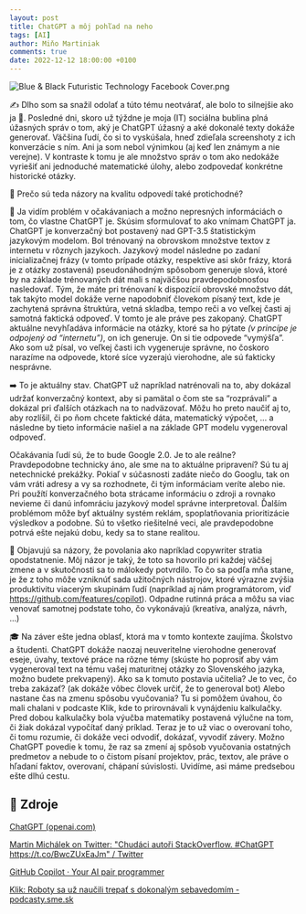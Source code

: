 ```yaml
---
layout: post
title: ChatGPT a môj pohľad na neho
tags: [AI]
author: Miňo Martiniak
comments: true
date: 2022-12-12 18:00:00 +0100
---
```


![Blue & Black Futuristic Technology Facebook Cover.png](/assets/images/ChatGPT_Cover.png)

✍️ Dlho som sa snažil odolať a túto tému neotvárať, ale bolo to silnejšie ako ja 🙂. Posledné dni, skoro už týždne je moja (IT) sociálna bublina plná úžasných správ o tom, aký je ChatGPT úžasný a aké dokonalé texty dokáže generovať. Väčšina ľudí, čo si to vyskúšala, hneď zdieľala screenshoty z ich konverzácie s ním. Ani ja som nebol výnimkou (aj keď len známym a nie verejne). V kontraste k tomu je ale množstvo správ o tom ako nedokáže vyriešiť ani jednoduché matematické úlohy, alebo zodpovedať konkrétne historické otázky.

🤔 Prečo sú teda názory na kvalitu odpovedí také protichodné?

📄 Ja vidím problém v očakávaniach a možno nepresných informáciách o tom, čo vlastne ChatGPT je. Skúsim sformulovať to ako vnímam ChatGPT ja. ChatGPT je konverzačný bot postavený nad GPT-3.5 štatistickým jazykovým modelom. Bol trénovaný na obrovskom množstve textov z internetu v rôznych jazykoch. Jazykový model následne po zadaní inicializačnej frázy (v tomto prípade otázky, respektíve asi skôr frázy, ktorá je z otázky zostavená) pseudonáhodným spôsobom generuje slová, ktoré by na základe trénovaných dát mali s najväčšou pravdepodobnosťou nasledovať. Tým, že máte pri trénovaní k dispozícií obrovské množstvo dát, tak takýto model dokáže verne napodobniť človekom písaný text, kde je zachytená správna štruktúra, vetná skladba, tempo reči a vo veľkej časti aj samotná faktická odpoveď. V tomto je ale práve pes zakopaný. ChatGPT aktuálne nevyhľadáva informácie na otázky, ktoré sa ho pýtate *(v princípe je odpojený od “internetu”)*, on ich generuje. On si tie odpovede “vymýšľa”. Ako som už písal, vo veľkej časti ich vygeneruje správne, no čoskoro narazíme na odpovede, ktoré síce vyzerajú vierohodne, ale sú fakticky nesprávne.

➡️ To je aktuálny stav. ChatGPT už napríklad natrénovali na to, aby dokázal udržať konverzačný kontext, aby si pamätal o čom ste sa “rozprávali” a dokázal pri ďalších otázkach na to nadväzovať. Môžu ho preto naučiť aj to, aby rozlíšil, či po ňom chcete faktické dáta, matematický výpočet, … a následne by tieto informácie našiel a na základe GPT modelu vygeneroval odpoveď. 

Očakávania ľudí sú, že to bude Google 2.0. Je to ale reálne? Pravdepodobne technicky áno, ale sme na to aktuálne pripravení? Sú tu aj netechnické prekážky. Pokiaľ v súčasnosti zadáte niečo do Googlu, tak on vám vráti adresy a vy sa rozhodnete, či tým informáciam veríte alebo nie. Pri použítí konverzačného bota strácame informáciu o zdroji a rovnako nevieme či danú infomráciu jazykový model správne interpretoval. Ďalším problémom môže byť aktuálny systém reklám, spoplatňovania prioritizácie výsledkov a podobne. Sú to všetko riešitelné veci, ale pravdepodobne potrvá ešte nejakú dobu, kedy sa to stane realitou.

👷 Objavujú sa názory, že povolania ako napríklad copywriter stratia opodstatnenie. Môj názor je taký, že toto sa hovorilo pri každej väčšej zmene a v skutočnosti sa to málokedy potvrdilo. To čo sa podľa mňa stane, je že z toho môže vzniknúť sada užitočných nástrojov, ktoré výrazne zvýšia produktivitu viacerým skupinám ľudí (napríklad aj nám programátorom, viď https://github.com/features/copilot). Odpadne rutinná práca a môžu sa viac venovať samotnej podstate toho, čo vykonávajú (kreatíva, analýza, návrh, …)

🎓 Na záver ešte jedna oblasť, ktorá ma v tomto kontexte zaujíma. Školstvo a študenti. ChatGPT dokáže naozaj neuveritelne vierohodne generovať eseje, úvahy, textové práce na rôzne témy (skúste ho poprosiť aby vám vygeneroval text na tému vašej maturitnej otázky zo Slovenského jazyka, možno budete prekvapený). Ako sa k tomuto postavia učitelia? Je to vec, čo treba zakázať? (ak dokáže vôbec človek určiť, že to generoval bot) Alebo nastane čas na zmenu spôsobu vyučovania? Tu si pomôžem úvahou, čo mali chalani v podcaste Klik, kde to prirovnávali k vynájdeniu kalkulačky. Pred dobou kalkulačky bola výučba matematiky postavená výlučne na tom, či žiak dokázal vypočítať daný príklad. Teraz je to už viac o overovaní toho, či tomu rozumie, či dokáže veci odvodiť, dokázať, vyvodiť závery. Možno ChatGPT povedie k tomu, že raz sa zmení aj spôsob vyučovania ostatných predmetov a nebude to o čistom písaní projektov, prác, textov, ale práve o hľadaní faktov, overovaní, chápaní súvislosti. Uvidíme, asi máme predsebou ešte dlhú cestu.

## 🔗 Zdroje

[ChatGPT (openai.com)](https://chat.openai.com/chat)

[Martin Michálek on Twitter: "Chudáci autoři StackOverflow. #ChatGPT https://t.co/BwcZUxEaJm" / Twitter](https://twitter.com/machal/status/1601576194117619713)

[GitHub Copilot · Your AI pair programmer](https://github.com/features/copilot)

[Klik: Roboty sa už naučili trepať s dokonalým sebavedomím - podcasty.sme.sk](https://podcasty.sme.sk/c/23090643/klik-roboty-sa-uz-naucili-trepat-s-dokonalym-sebavedomim.html)